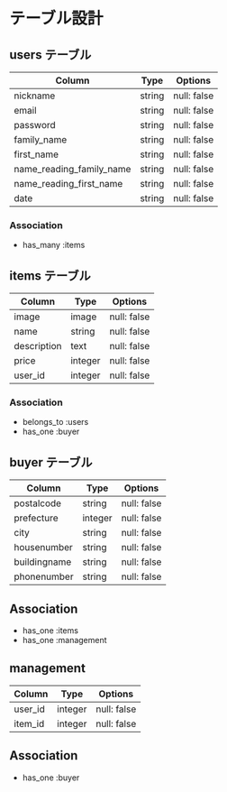 # テーブル設計

## users テーブル

| Column                   | Type   | Options     |
| ------------------------ | ------ | ----------- |
| nickname                 | string | null: false |
| email                    | string | null: false |
| password                 | string | null: false |
| family_name              | string | null: false |
| first_name               | string | null: false |
| name_reading_family_name | string | null: false |
| name_reading_first_name  | string | null: false |
| date                     | string | null: false |

### Association

- has_many :items

## items テーブル

| Column      | Type    | Options     |
| ----------- | ------- | ----------- |
| image       | image   | null: false |
| name        | string  | null: false |
| description | text    | null: false |
| price       | integer | null: false |
| user_id     | integer | null: false |

### Association

- belongs_to :users
- has_one :buyer

## buyer テーブル

| Column       | Type    | Options     |
| -------------| ------- | ----------- |
| postalcode   | string  | null: false |
| prefecture   | integer | null: false |
| city         | string  | null: false |
| housenumber  | string  | null: false |
| buildingname | string  | null: false |
| phonenumber  | string  | null: false |

## Association

- has_one :items
- has_one :management

## management

| Column       | Type    | Options     |
| -------------| ------- | ----------- |
| user_id      | integer | null: false |
| item_id      | integer | null: false |

## Association

- has_one :buyer